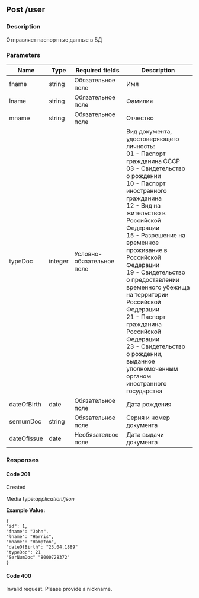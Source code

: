 ## Post /user
### Description
Отправляет паспортные данные в БД
### Parameters
| Name|Type| Required fields           |Description    | 
|-----|----|---------------------------|-------------------------------------|
|fname|string| Обязательное поле         |Имя                                 | 
|lname|string| Обязательное поле         |Фамилия                             | 
|mname|string| Обязательное поле         |Отчество                            | 
|typeDoc|integer| Условно-обязательное поле |Вид документа, удостоверяющего личность:<br>  01 - Паспорт гражданина СССР<br>03 - Свидетельство о рождении<br>10 - Паспорт иностранного гражданина<br>12 - Вид на жительство в Российской Федерации<br>15 - Разрешение на временное проживание в Российской Федерации<br>19 - Свидетельство о предоставлении временного убежища на территории Российской Федерации<br>21 - Паспорт гражданина Российской Федерации<br>23 - Свидетельство о рождении, выданное уполномоченным органом иностранного государства
|dateOfBirth|date| Обязательное поле         |Дата рождения
|sernumDoc|string| Обязательное поле         |Серия и номер документа | 
|dateOfIssue|date| Необязательое поле        |Дата выдачи документа

### Responses
#### Code 201

Created

Media type:_application/json_

**Example Value:**<br>
```
{
"id": 1,
"fname": "John",
"lname": "Harris",
"mname": "Hampton",
"dateOfBirth": "23.04.1889"
"typeDoc": 21
"SerNumDoc" "8000728372"
}
```
#### Code 400
Invalid request. Please provide a nickname.